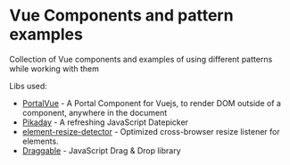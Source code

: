 # Vue Components and pattern examples

Collection of Vue components and examples of using different patterns while working with them

Libs used:

-   [PortalVue](https://github.com/LinusBorg/portal-vue) - A Portal Component for Vuejs, to render DOM outside of a component, anywhere in the document
-   [Pikaday](https://github.com/Pikaday/Pikaday) - A refreshing JavaScript Datepicker
-   [element-resize-detector](https://github.com/wnr/element-resize-detector) - Optimized cross-browser resize listener for elements.
-   [Draggable](https://github.com/Shopify/draggable#readme) - JavaScript Drag & Drop library
